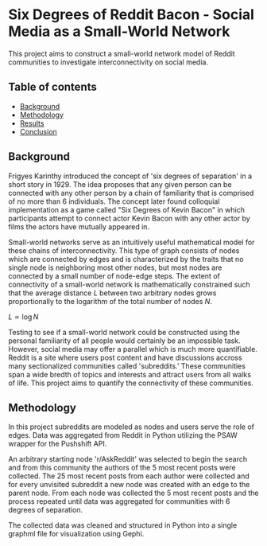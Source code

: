 # Six Degrees of Reddit Bacon - Social Media as a Small-World Network
This project aims to construct a small-world network model of Reddit communities to investigate interconnectivity on social media. 
## Table of contents
* [Background](#Background)
* [Methodology](#Methodology)
* [Results](#Results)
* [Conclusion](#Conclusion)

## Background
Frigyes Karinthy introduced the concept of 'six degrees of separation' in a short story in 1929. The idea proposes that any given person can be connected with any other person by a chain of familiarity that is comprised of no more than 6 individuals. The concept later found colloquial implementation as a game called "Six Degrees of Kevin Bacon" in which participants attempt to connect actor Kevin Bacon with any other actor by films the actors have mutually appeared in.

Small-world networks serve as an intuitively useful mathematical model for these chains of interconnectivity. This type of graph consists of nodes which are connected by edges and is characterized by the traits that no single node is neighboring most other nodes, but most nodes are connected by a small number of node-edge steps. The extent of connectivity of a small-world network is mathematically constrained such that the average distance $L$ between two arbitrary nodes grows proportionally to the logarithm of the total number of nodes $N$.

$L\propto \log N$

Testing to see if a small-world network could be constructed using the personal familiarity of all people would certainly be an impossible task. However, social media may offer a parallel which is much more quantifiable. Reddit is a site where users post content and have discussions accross many sectionalized communities called 'subreddits.' These communities span a wide bredth of topics and interests and attract users from all walks of life. This project aims to quantify the connectivity of these communities.

## Methodology
In this project subreddits are modeled as nodes and users serve the role of edges. Data was aggregated from Reddit in Python utilizing the PSAW wrapper for the Pushshift API.

An arbitrary starting node 'r/AskReddit' was selected to begin the search and from this community the authors of the 5 most recent posts were collected. The 25 most recent posts from each author were collected and for every unvisited subreddit a new node was created with an edge to the parent node. From each node was collected the 5 most recent posts and the process repeated until data was aggregated for communities with 6 degrees of separation.

The collected data was cleaned and structured in Python into a single graphml file for visualization using Gephi. 

